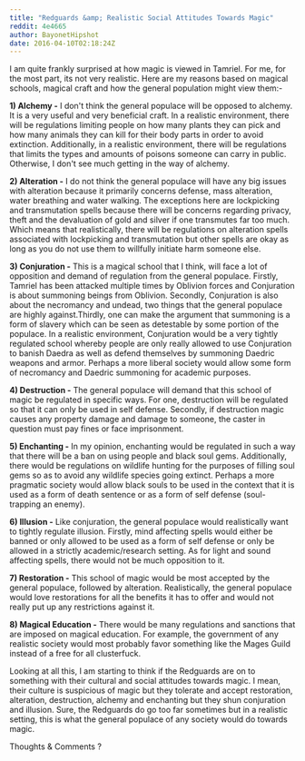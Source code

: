 ```yaml
---
title: "Redguards &amp; Realistic Social Attitudes Towards Magic"
reddit: 4e4665
author: BayonetHipshot
date: 2016-04-10T02:18:24Z
---
```


I am quite frankly surprised at how magic is viewed in Tamriel. For me, for the most part, its not very realistic. Here are my reasons based on magical schools, magical craft and how the general population might view them:-

**1) Alchemy -** I don't think the general populace will be opposed to alchemy. It is a very useful and very beneficial craft. In a realistic environment, there will be regulations limiting people on how many plants they can pick and how many animals they can kill for their body parts in order to avoid extinction. Additionally, in a realistic environment, there will be regulations that limits the types and amounts of poisons someone can carry in public. Otherwise, I don't see much getting in the way of alchemy.

**2) Alteration -** I do not think the general populace will have any big issues with alteration because it primarily concerns defense, mass alteration, water breathing and water walking. The exceptions here are lockpicking and transmutation spells because there will be concerns regarding privacy, theft and the devaluation of gold and silver if one transmutes far too much. Which means that realistically, there will be regulations on alteration spells associated with lockpicking and transmutation but other spells are okay as long as you do not use them to willfully initiate harm someone else. 

**3) Conjuration -** This is a magical school that I think, will face a lot of opposition and demand of regulation from the general populace. Firstly, Tamriel has been attacked multiple times by Oblivion forces and Conjuration is about summoning beings from Oblivion. Secondly, Conjuration is also about the necromancy and undead, two things that the general populace are highly against.Thirdly, one can make the argument that summoning is a form of slavery which can be seen as detestable by some portion of the populace. In a realistic environment, Conjuration would be a very tightly regulated school whereby people are only really allowed to use Conjuration to banish Daedra as well as defend themselves by summoning Daedric weapons and armor. Perhaps a more liberal society would allow some form of necromancy and Daedric summoning for academic purposes.

**4) Destruction -** The general populace will demand that this school of magic be regulated in specific ways. For one, destruction will be regulated so that it can only be used in self defense. Secondly, if destruction magic causes any property damage and damage to someone, the caster in question must pay fines or face imprisonment.

**5) Enchanting -** In my opinion, enchanting would be regulated in such a way that there will be a ban on using people and black soul gems. Additionally, there would be regulations on wildlife hunting for the purposes of filling soul gems so as to avoid any wildlife species going extinct. Perhaps a more pragmatic society would allow black souls to be used in the context that it is used as a form of death sentence or as a form of self defense (soul-trapping an enemy). 

**6) Illusion -** Like conjuration, the general populace would realistically want to tightly regulate illusion. Firstly, mind affecting spells would either be banned or only allowed to be used as a form of self defense or only be allowed in a strictly academic/research setting. As for light and sound affecting spells, there would not be much opposition to it.

**7) Restoration -** This school of magic would be most accepted by the general populace, followed by alteration. Realistically, the general populace would love restorations for all the benefits it has to offer and would not really put up any restrictions against it. 

**8) Magical Education -** There would be many regulations and sanctions that are imposed on magical education. For example, the government of any realistic society would most probably favor something like the Mages Guild instead of a free for all clusterfuck. 

Looking at all this, I am starting to think if the Redguards are on to something with their cultural and social attitudes towards magic. I mean, their culture is suspicious of magic but they tolerate and accept restoration, alteration, destruction, alchemy and enchanting but they shun conjuration and illusion. Sure, the Redguards do go too far sometimes but in a realistic setting, this is what the general populace of any society would do towards magic. 

Thoughts &amp; Comments ?
